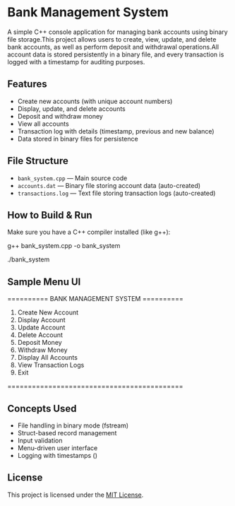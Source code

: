 # Bank Management System

A simple C++ console application for managing bank accounts using binary file storage.This project allows users to create, view, update, and delete bank accounts, as well as perform deposit and withdrawal operations.All account data is stored persistently in a binary file, and every transaction is logged with a timestamp for auditing purposes.

## Features

- Create new accounts (with unique account numbers)
- Display, update, and delete accounts
- Deposit and withdraw money
- View all accounts
- Transaction log with details (timestamp, previous and new balance)
- Data stored in binary files for persistence

## File Structure

- `bank_system.cpp` — Main source code
- `accounts.dat` — Binary file storing account data (auto-created)
- `transactions.log` — Text file storing transaction logs (auto-created)

## How to Build & Run

Make sure you have a C++ compiler installed (like g++):

g++ bank_system.cpp -o bank_system

./bank_system

## Sample Menu UI
========== BANK MANAGEMENT SYSTEM ==========
1. Create New Account
2. Display Account
3. Update Account
4. Delete Account
5. Deposit Money
6. Withdraw Money
7. Display All Accounts
8. View Transaction Logs
9. Exit
    
===========================================

## Concepts Used
- File handling in binary mode (fstream)
- Struct-based record management
- Input validation
- Menu-driven user interface
- Logging with timestamps (<ctime>)

##  License
This project is licensed under the [MIT License](LICENSE).
